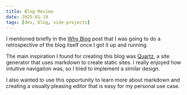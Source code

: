 ```yaml
---
title: Blog Review
date: 2025-01-19
tags: [dev, blog, side-projects]
---
```


I mentioned briefly in the [Why Blog](posts/why-blog.md) post that I was going to do a retrospective of the blog itself once I got it up and running.

The main inspiration I found for creating this blog was [Quartz](https://quartz.jzhao.xyz), a site generator that uses markdown to create static sites. I really enjoyed how intuitive navigation was, so I tried to implement a similar design.

I also wanted to use this opportunity to learn more about markdown and creating a visually pleasing editor that is easy for my personal use case.